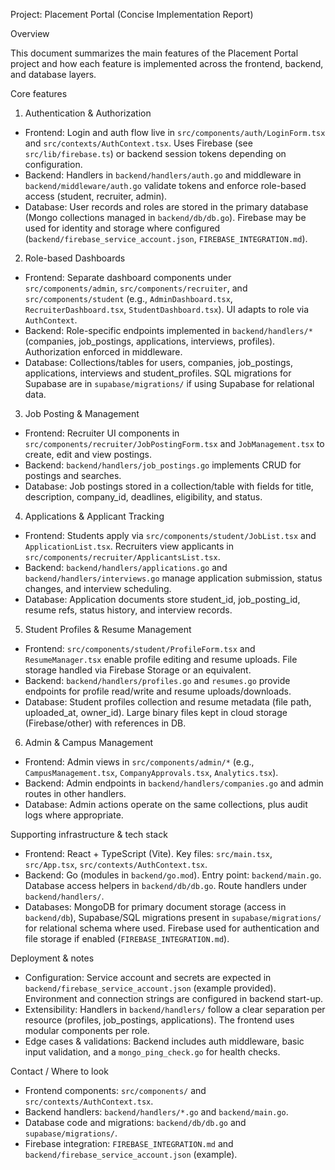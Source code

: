 Project: Placement Portal (Concise Implementation Report)

Overview

This document summarizes the main features of the Placement Portal project and how each feature is implemented across the frontend, backend, and database layers.

Core features

1. Authentication & Authorization
- Frontend: Login and auth flow live in `src/components/auth/LoginForm.tsx` and `src/contexts/AuthContext.tsx`. Uses Firebase (see `src/lib/firebase.ts`) or backend session tokens depending on configuration.
- Backend: Handlers in `backend/handlers/auth.go` and middleware in `backend/middleware/auth.go` validate tokens and enforce role-based access (student, recruiter, admin).
- Database: User records and roles are stored in the primary database (Mongo collections managed in `backend/db/db.go`). Firebase may be used for identity and storage where configured (`backend/firebase_service_account.json`, `FIREBASE_INTEGRATION.md`).

2. Role-based Dashboards
- Frontend: Separate dashboard components under `src/components/admin`, `src/components/recruiter`, and `src/components/student` (e.g., `AdminDashboard.tsx`, `RecruiterDashboard.tsx`, `StudentDashboard.tsx`). UI adapts to role via `AuthContext`.
- Backend: Role-specific endpoints implemented in `backend/handlers/*` (companies, job_postings, applications, interviews, profiles). Authorization enforced in middleware.
- Database: Collections/tables for users, companies, job_postings, applications, interviews and student_profiles. SQL migrations for Supabase are in `supabase/migrations/` if using Supabase for relational data.

3. Job Posting & Management
- Frontend: Recruiter UI components in `src/components/recruiter/JobPostingForm.tsx` and `JobManagement.tsx` to create, edit and view postings.
- Backend: `backend/handlers/job_postings.go` implements CRUD for postings and searches.
- Database: Job postings stored in a collection/table with fields for title, description, company_id, deadlines, eligibility, and status.

4. Applications & Applicant Tracking
- Frontend: Students apply via `src/components/student/JobList.tsx` and `ApplicationList.tsx`. Recruiters view applicants in `src/components/recruiter/ApplicantsList.tsx`.
- Backend: `backend/handlers/applications.go` and `backend/handlers/interviews.go` manage application submission, status changes, and interview scheduling.
- Database: Application documents store student_id, job_posting_id, resume refs, status history, and interview records.

5. Student Profiles & Resume Management
- Frontend: `src/components/student/ProfileForm.tsx` and `ResumeManager.tsx` enable profile editing and resume uploads. File storage handled via Firebase Storage or an equivalent.
- Backend: `backend/handlers/profiles.go` and `resumes.go` provide endpoints for profile read/write and resume uploads/downloads.
- Database: Student profiles collection and resume metadata (file path, uploaded_at, owner_id). Large binary files kept in cloud storage (Firebase/other) with references in DB.

6. Admin & Campus Management
- Frontend: Admin views in `src/components/admin/*` (e.g., `CampusManagement.tsx`, `CompanyApprovals.tsx`, `Analytics.tsx`).
- Backend: Admin endpoints in `backend/handlers/companies.go` and admin routes in other handlers.
- Database: Admin actions operate on the same collections, plus audit logs where appropriate.

Supporting infrastructure & tech stack

- Frontend: React + TypeScript (Vite). Key files: `src/main.tsx`, `src/App.tsx`, `src/contexts/AuthContext.tsx`.
- Backend: Go (modules in `backend/go.mod`). Entry point: `backend/main.go`. Database access helpers in `backend/db/db.go`. Route handlers under `backend/handlers/`.
- Databases: MongoDB for primary document storage (access in `backend/db`), Supabase/SQL migrations present in `supabase/migrations/` for relational schema where used. Firebase used for authentication and file storage if enabled (`FIREBASE_INTEGRATION.md`).

Deployment & notes

- Configuration: Service account and secrets are expected in `backend/firebase_service_account.json` (example provided). Environment and connection strings are configured in backend start-up.
- Extensibility: Handlers in `backend/handlers/` follow a clear separation per resource (profiles, job_postings, applications). The frontend uses modular components per role.
- Edge cases & validations: Backend includes auth middleware, basic input validation, and a `mongo_ping_check.go` for health checks.

Contact / Where to look

- Frontend components: `src/components/` and `src/contexts/AuthContext.tsx`.
- Backend handlers: `backend/handlers/*.go` and `backend/main.go`.
- Database code and migrations: `backend/db/db.go` and `supabase/migrations/`.
- Firebase integration: `FIREBASE_INTEGRATION.md` and `backend/firebase_service_account.json` (example).

